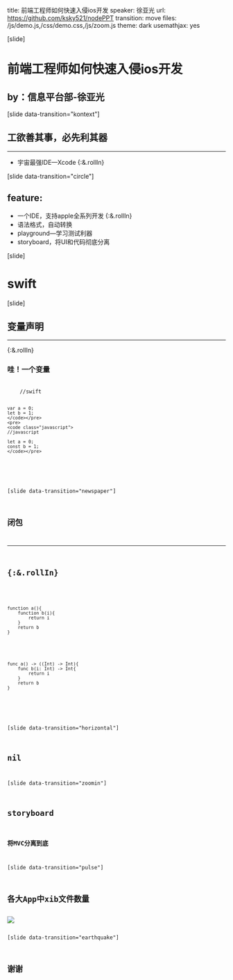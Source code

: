 title: 前端工程师如何快速入侵ios开发
speaker: 徐亚光
url: https://github.com/ksky521/nodePPT
transition: move
files: /js/demo.js,/css/demo.css,/js/zoom.js
theme: dark
usemathjax: yes

[slide]
# 前端工程师如何快速入侵ios开发
## by：信息平台部-徐亚光

[slide data-transition="kontext"]
## 工欲善其事，必先利其器

----
* 宇宙最强IDE—Xcode {:&.rollIn}


[slide data-transition="circle"]
## feature:

* 一个IDE，支持apple全系列开发 {:&.rollIn}
* 语法格式，自动转换
* playground—学习测试利器
* storyboard，将UI和代码彻底分离


[slide]
# swift

[slide]
## 变量声明
----
{:&.rollIn}
### 哇！一个变量
<div class="columns-2">
    <pre>
    <code class="swift">
    //swift

    var a = 0;
    let b = 1;
    </code></pre>
    <pre>
    <code class="javascript">
    //javascript

    let a = 0;
    const b = 1;
    </code></pre>
</div>

[slide data-transition="newspaper"]
## 闭包
----
{:&.rollIn}
----
<div class="columns-2">
<pre>
<code>
function a(){
    function b(i){
        return i
    }
    return b
}
</code>
</pre>
<pre>
<code>
func a() -> ((Int) -> Int){
    func b(i: Int) -> Int{
        return i
    }
    return b
}
</code>
</pre>
</div>

[slide data-transition="horizontal"]
## nil

[slide data-transition="zoomin"]

## storyboard

### 将MVC分离到底

[slide data-transition="pulse"]

## 各大App中xib文件数量

<img src="/form.png" />

[slide data-transition="earthquake"]
## 谢谢